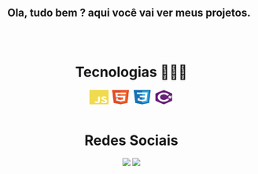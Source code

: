 
## Ola, tudo bem ? aqui você vai ver meus projetos.

<!--<div align="center">
  <a href="https://github.com/ismaelbarros6">
  <img height="180em" src="https://github-readme-stats.vercel.app/api?username=ismaelbarros6&show_icons=true&theme=tokyonight&include_all_commits=true&count_private=true"/>
  <img height="180em" src="https://github-readme-stats.vercel.app/api/top-langs/?username=ismaelbarros6&layout=compact&langs_count=7&theme=tokyonight"/>
</div> -->
<br> 
    
<div  align="center"> 
  <div style="display: inline_block"><br>
    <h1 align="center">Tecnologias 🧑🏻‍💻</h1>
  <img align="center" alt="Rafa-Js" height="30" width="40" src="https://raw.githubusercontent.com/devicons/devicon/master/icons/javascript/javascript-plain.svg">
  <img align="center" alt="Rafa-HTML" height="30" width="40" src="https://raw.githubusercontent.com/devicons/devicon/master/icons/html5/html5-original.svg">
  <img align="center" alt="Rafa-CSS" height="30" width="40" src="https://raw.githubusercontent.com/devicons/devicon/master/icons/css3/css3-original.svg">
  <img align="center" alt="Rafa-CSS" height="30" width="40" src="https://raw.githubusercontent.com/devicons/devicon/master/icons/csharp/csharp-plain.svg">
 </div>
 <br>
 
   <h1 align="center">Redes Sociais</h1>
 
 <div>
 <!-- <a href="https://www.linkedin.com/in/Ismael-Barros" target="_blank"><img src="https://img.shields.io/badge/-LinkedIn-%230077B5?style=for-the-badge&logo=linkedin&logoColor=white" target="_blank"></a> -->
  <a href = "mailto:ismaelbarros18092006@gmail.com"><img src="https://img.shields.io/badge/-Gmail-%23333?style=for-the-badge&logo=gmail&logoColor=white" target="_blank"></a>
  <a href="https://instagram.com/ismaelbasoares" target="_blank"><img src="https://img.shields.io/badge/-Instagram-%23E4405F?style=for-the-badge&logo=instagram&logoColor=white" target="_blank"></a>  
 </div>

<!--
**ismaelbarros6/ismaelbarros6** is a ✨ _special_ ✨ repository because its `README.md` (this file) appears on your GitHub profile.

Here are some ideas to get you started:

- 🔭 I’m currently working on ...
- 🌱 I’m currently learning ...
- 👯 I’m looking to collaborate on ...
- 🤔 I’m looking for help with ...
- 💬 Ask me about ...
- 📫 How to reach me: ...
- 😄 Pronouns: ...
- ⚡ Fun fact: ...
-->
